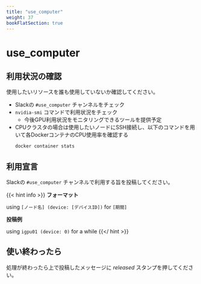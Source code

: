```yaml
---
title: "use_computer"
weight: 37
bookFlatSection: true
---
```


# use_computer

## 利用状況の確認

使用したいリソースを誰も使用していないか確認してください。

- Slackの `#use_computer` チャンネルをチェック
- `nvidia-smi` コマンドで利用状況をチェック
  - 今後GPU利用状況をモニタリングできるツールを提供予定
- CPUクラスタの場合は使用したいノードにSSH接続し、以下のコマンドを用いて各DockerコンテナのCPU使用率を確認する
  ```bash
  docker container stats
  ```

## 利用宣言

Slackの `#use_computer` チャンネルで利用する旨を投稿してください。
    
{{< hint info >}}
**フォーマット**

using `[ノード名] (device: [デバイスID])` for `[期間]`

**投稿例**

using `igpu01 (device: 0)` for a while
{{</ hint >}}

## 使い終わったら

処理が終わったら上で投稿したメッセージに *released* スタンプを押してください。